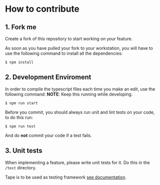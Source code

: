 # How to contribute


## 1. Fork me

Create a fork of this repository to start working on your feature.

As soon as you have pulled your fork to your workstation, you will have to use the following command to install all the dependencies:

```
$ npm install
```


## 2. Development Enviroment

In order to compile the typescript files each time you make an edit, use the following command:
**NOTE**: Keep this running while developing.

```
$ npm run start
```

Before you commit, you should always run unit and lint tests on your code, to do this run:

```
$ npm run test
```

And do **not** commit your code if a test fails. 


## 3. Unit tests

When implementing a feature, please write unit tests for it. Do this in the `/test` directory.

Tape is to be used as testing framework [see documentation](https://github.com/substack/tape).
